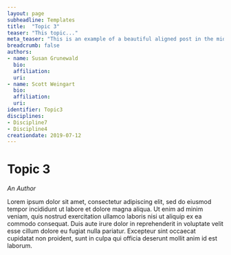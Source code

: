 ```yaml
---
layout: page
subheadline: Templates
title:  "Topic 3"
teaser: "This topic..."
meta_teaser: "This is an example of a beautiful aligned post in the middle. There is no sidebar to distract the reader. The difference to the Page-Template is, that you find meta-information at the bottom of the post."
breadcrumb: false
authors: 
- name: Susan Grunewald
  bio:
  affiliation:
  uri:
- name: Scott Weingart
  bio:
  affiliation:
  uri:
identifier: Topic3
disciplines: 
- Discipline7
- Discipline4
creationdate: 2019-07-12
---
```

# Topic 3
*An Author*

Lorem ipsum dolor sit amet, consectetur adipiscing elit, sed do eiusmod tempor incididunt ut labore et dolore magna aliqua. Ut enim ad minim veniam, quis nostrud exercitation ullamco laboris nisi ut aliquip ex ea commodo consequat. Duis aute irure dolor in reprehenderit in voluptate velit esse cillum dolore eu fugiat nulla pariatur. Excepteur sint occaecat cupidatat non proident, sunt in culpa qui officia deserunt mollit anim id est laborum.